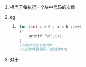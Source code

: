 1. 相当于每执行一个块中代码的次数

2. eg

    1. ```c
        for (int i = 0 ; i < N ;i++)
        {
            printf("%d",i);
        }
        //其时间复杂度为N
        //若为两套循环，则其为N*N
        ```

3. 对于